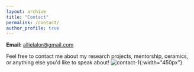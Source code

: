 ```yaml
---
layout: archive
title: "Contact"
permalink: /contact/
author_profile: true
---
```


**Email:** allielalor@gmail.com

Feel free to contact me about my research projects, mentorship, ceramics, or anything else you'd like to speak about! ![contact-1](http://alexandralalor.github.io/images/contact/contact-1.JPG){:width="450px"}
